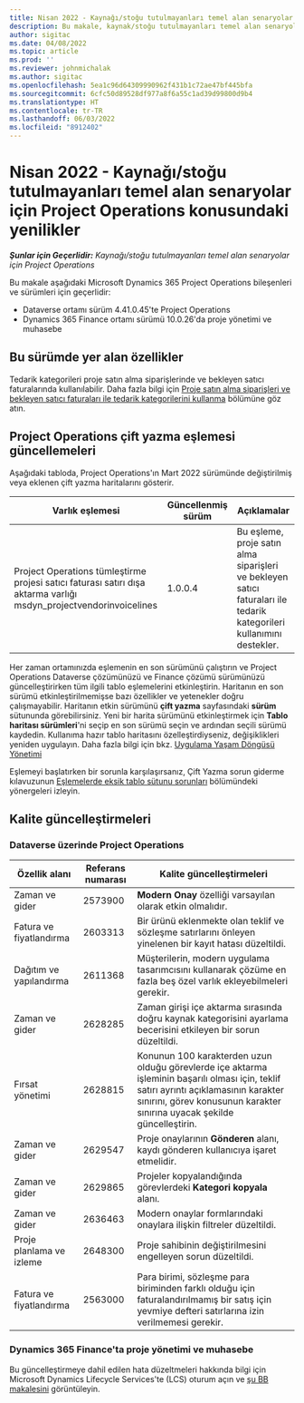 ```yaml
---
title: Nisan 2022 - Kaynağı/stoğu tutulmayanları temel alan senaryolar için Project Operations konusundaki yenilikler
description: Bu makale, kaynak/stoğu tutulmayanları temel alan senaryolar için Microsoft Dynamics 365 Project Operations'ın Nisan 2022 sürümünde kullanılabilen kalite güncelleştirmeleri hakkında bilgi sağlar.
author: sigitac
ms.date: 04/08/2022
ms.topic: article
ms.prod: ''
ms.reviewer: johnmichalak
ms.author: sigitac
ms.openlocfilehash: 5ea1c96d64309990962f431b1c72ae47bf445bfa
ms.sourcegitcommit: 6cfc50d89528df977a8f6a55c1ad39d99800d9b4
ms.translationtype: HT
ms.contentlocale: tr-TR
ms.lasthandoff: 06/03/2022
ms.locfileid: "8912402"
---
```

# <a name="whats-new-april-2022---project-operations-for-resourcenon-stocked-based-scenarios"></a>Nisan 2022 - Kaynağı/stoğu tutulmayanları temel alan senaryolar için Project Operations konusundaki yenilikler

_**Şunlar için Geçerlidir:** Kaynağı/stoğu tutulmayanları temel alan senaryolar için Project Operations_

Bu makale aşağıdaki Microsoft Dynamics 365 Project Operations bileşenleri ve sürümleri için geçerlidir:

- Dataverse ortamı sürüm 4.41.0.45'te Project Operations
- Dynamics 365 Finance ortamı sürümü 10.0.26'da proje yönetimi ve muhasebe

## <a name="features-included-in-this-release"></a>Bu sürümde yer alan özellikler

Tedarik kategorileri proje satın alma siparişlerinde ve bekleyen satıcı faturalarında kullanılabilir. Daha fazla bilgi için [Proje satın alma siparişleri ve bekleyen satıcı faturaları ile tedarik kategorilerini kullanma](configure-procurement-categories.md) bölümüne göz atın.

## <a name="project-operations-dual-write-maps-updates"></a>Project Operations çift yazma eşlemesi güncellemeleri

Aşağıdaki tabloda, Project Operations'ın Mart 2022 sürümünde değiştirilmiş veya eklenen çift yazma haritalarını gösterir.

| Varlık eşlemesi | Güncellenmiş sürüm | Açıklamalar |
| -------------- | ------------------- | ------------|
| Project Operations tümleştirme projesi satıcı faturası satırı dışa aktarma varlığı msdyn\_projectvendorinvoicelines | 1.0.0.4 | Bu eşleme, proje satın alma siparişleri ve bekleyen satıcı faturaları ile tedarik kategorileri kullanımını destekler. |

Her zaman ortamınızda eşlemenin en son sürümünü çalıştırın ve Project Operations Dataverse çözümünüzü ve Finance çözümü sürümünüzü güncelleştirirken tüm ilgili tablo eşlemelerini etkinleştirin. Haritanın en son sürümü etkinleştirilmemişse bazı özellikler ve yetenekler doğru çalışmayabilir. Haritanın etkin sürümünü **çift yazma** sayfasındaki **sürüm** sütununda görebilirsiniz. Yeni bir harita sürümünü etkinleştirmek için **Tablo haritası sürümleri**'ni seçip en son sürümü seçin ve ardından seçili sürümü kaydedin. Kullanıma hazır tablo haritasını özelleştirdiyseniz, değişiklikleri yeniden uygulayın. Daha fazla bilgi için bkz. [Uygulama Yaşam Döngüsü Yönetimi](/dynamics365/fin-ops-core/dev-itpro/data-entities/dual-write/app-lifecycle-management)

Eşlemeyi başlatırken bir sorunla karşılaşırsanız, Çift Yazma sorun giderme kılavuzunun [Eşlemelerde eksik tablo sütunu sorunları](/dynamics365/fin-ops-core/dev-itpro/data-entities/dual-write/dual-write-troubleshooting-finops-upgrades#missing-table-columns-issue-on-maps) bölümündeki yönergeleri izleyin.

## <a name="quality-updates"></a>Kalite güncelleştirmeleri

### <a name="project-operations-on-dataverse"></a>Dataverse üzerinde Project Operations

| Özellik alanı | Referans numarası | Kalite güncelleştirmeleri |
| ------------ | ---------------- | -------------- |
| Zaman ve gider | 2573900 | **Modern Onay** özelliği varsayılan olarak etkin olmalıdır. |
| Fatura ve fiyatlandırma | 2603313 | Bir ürünü eklenmekte olan teklif ve sözleşme satırlarını önleyen yinelenen bir kayıt hatası düzeltildi. |
| Dağıtım ve yapılandırma | 2611368 | Müşterilerin, modern uygulama tasarımcısını kullanarak çözüme en fazla beş özel varlık ekleyebilmeleri gerekir. |
| Zaman ve gider | 2628285 | Zaman girişi içe aktarma sırasında doğru kaynak kategorisini ayarlama becerisini etkileyen bir sorun düzeltildi. |
| Fırsat yönetimi| 2628815 | Konunun 100 karakterden uzun olduğu görevlerde içe aktarma işleminin başarılı olması için, teklif satırı ayrıntı açıklamasının karakter sınırını, görev konusunun karakter sınırına uyacak şekilde güncelleştirin. |
| Zaman ve gider| 2629547 | Proje onaylarının **Gönderen** alanı, kaydı gönderen kullanıcıya işaret etmelidir. |
| Zaman ve gider| 2629865 | Projeler kopyalandığında görevlerdeki **Kategori kopyala** alanı. |
| Zaman ve gider| 2636463 | Modern onaylar formlarındaki onaylara ilişkin filtreler düzeltildi. |
| Proje planlama ve izleme | 2648300 | Proje sahibinin değiştirilmesini engelleyen sorun düzeltildi. |
| Fatura ve fiyatlandırma | 2563000 | Para birimi, sözleşme para biriminden farklı olduğu için faturalandırılmamış bir satış için yevmiye defteri satırlarına izin verilmemesi gerekir. |

### <a name="project-management-and-accounting-in-dynamics-365-finance"></a>Dynamics 365 Finance'ta proje yönetimi ve muhasebe

Bu güncelleştirmeye dahil edilen hata düzeltmeleri hakkında bilgi için Microsoft Dynamics Lifecycle Services'te (LCS) oturum açın ve [şu BB makalesini](https://fix.lcs.dynamics.com/Issue/Details?bugId=662864) görüntüleyin.
